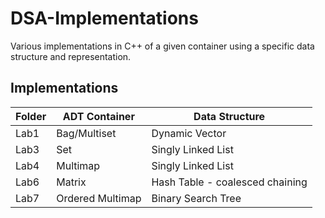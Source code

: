 # DSA-Implementations
Various implementations in C++ of a given container using a specific data structure and representation.

## Implementations
|Folder|ADT Container|Data Structure|
|---|---|---|
|Lab1|Bag/Multiset|Dynamic Vector|
|Lab3|Set|Singly Linked List|
|Lab4|Multimap|Singly Linked List|
|Lab6|Matrix|Hash Table - coalesced chaining|
|Lab7|Ordered Multimap|Binary Search Tree|
